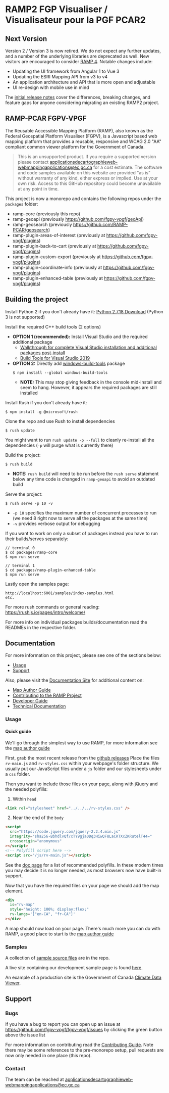 # RAMP2 FGP Visualiser / Visualisateur pour la PGF PCAR2

## Next Version

Version 2 / Version 3 is now retired. We do not expect any further updates, and a number of the underlying libraries are deprecated as well. New visitors are encouraged to consider [RAMP 4](https://github.com/ramp4-pcar4/ramp4-pcar4). Notable changes include:

- Updating the UI framework from Angular 1 to Vue 3
- Updating the ESRI Mapping API from v3 to v4
- An application architecture and API that is more open and adjustable
- UI re-design with mobile use in mind

The [initial release notes](https://github.com/ramp4-pcar4/ramp4-pcar4/releases/tag/v4.0.0) cover the differences, breaking changes, and feature gaps for anyone considering migrating an existing RAMP2 project.

## RAMP-PCAR FGPV-VPGF

The Reusable Accessible Mapping Platform (RAMP), also known as the Federal Geospatial Platform Visualiser (FGPV), is a Javascript based web mapping platform that provides a reusable, responsive and WCAG 2.0 "AA" compliant common viewer platform for the Government of Canada. 

> This is an unsupported product. If you require a supported version please contact applicationsdecartographieweb-webmappingapplications@ec.gc.ca for a cost estimate. The software and code samples available on this website are provided "as is" without warranty of any kind, either express or implied. Use at your own risk. Access to this GitHub repository could become unavailable at any point in time. 

This project is now a monorepo and contains the following repos under the `packages` folder:

- ramp-core (previously this repo)
- ramp-geoapi (previously https://github.com/fgpv-vpgf/geoApi)
- ramp-geosearch (previously https://github.com/RAMP-PCAR/geosearch)
- ramp-plugin-areas-of-interest (previously at https://github.com/fgpv-vpgf/plugins)
- ramp-plugin-back-to-cart (previously at https://github.com/fgpv-vpgf/plugins)
- ramp-plugin-custom-export (previously at https://github.com/fgpv-vpgf/plugins)
- ramp-plugin-coordinate-info (previously at https://github.com/fgpv-vpgf/plugins)
- ramp-plugin-enhanced-table (previously at https://github.com/fgpv-vpgf/plugins)

## Building the project

Install Python 2 if you don't already have it: [Python 2.7.18 Download](https://www.python.org/downloads/release/python-2718/) (Python 3 is not supported)

Install the required C++ build tools (2 options)

- **OPTION 1 (recommended):** Install Visual Studio and the required additional package
  - [Walkthrough for complete Visual Studio installation and additional packages post-install](https://docs.microsoft.com/en-us/cpp/build/vscpp-step-0-installation?view=msvc-160)
  - [Build Tools for Visual Studio 2019](https://visualstudio.microsoft.com/downloads/#build-tools-for-visual-studio-2019)
- **OPTION 2:** Directly add [windows-build-tools](https://www.npmjs.com/package/windows-build-tools) package
  ```
  $ npm install --global windows-build-tools
  ```
  - **NOTE:** This may stop giving feedback in the console mid-install and seem to hang. However, it appears the required packages are still installed

Install Rush if you don't already have it:

```
$ npm install -g @microsoft/rush
```

Clone the repo and use Rush to install dependencies

```
$ rush update
```

You might want to run `rush update -p --full` to cleanly re-install all the dependencies (`-p` will purge what is currently there)

Build the project:

```
$ rush build
```

- **NOTE:** `rush build` will need to be run before the `rush serve` statement below any time code is changed in `ramp-geoapi` to avoid an outdated build

Serve the project:

```
$ rush serve -p 10 -v
```

- `-p 10` specifies the maximum number of concurrent processes to run (we need 8 right now to serve all the packages at the same time)
- `-v` provides verbose output for debugging

If you want to work on only a subset of packages instead you have to run their builds/serves separately:

```
// terminal 0
$ cd packages/ramp-core
$ npm run serve

// terminal 1
$ cd packages/ramp-plugin-enhanced-table
$ npm run serve
```

Lastly open the samples page:

```
http://localhost:6001/samples/index-samples.html
etc.
```

For more rush commands or general reading: https://rushjs.io/pages/intro/welcome/

For more info on individual packages builds/documentation read the READMEs in the respective folder.

## Documentation

For more information on this project, please see one of the sections below:

- [Usage](#usage)
- [Support](#support)

Also, please visit the [Documentation Site](https://fgpv-vpgf.github.io/fgpv-vpgf/master/docs/#/home) for additional content on:

- [Map Author Guide](https://fgpv-vpgf.github.io/fgpv-vpgf/master/docs/#/mapauthor/intro)
- [Contributing to the RAMP Project](https://fgpv-vpgf.github.io/fgpv-vpgf/master/docs/#/contribute/getting_started)
- [Developer Guide](https://fgpv-vpgf.github.io/fgpv-vpgf/master/docs/#/developer/intro)
- [Technical Documentation](https://fgpv-vpgf.github.io/fgpv-vpgf/master/docs/#/technical/architecture)

### Usage

#### Quick guide

We'll go through the simplest way to use RAMP, for more information see the [map author guide](https://fgpv-vpgf.github.io/fgpv-vpgf/master/docs/#/mapauthor/intro)

First, grab the most recent release from the [github releases](https://github.com/fgpv-vpgf/fgpv-vpgf/releases)
Place the files `rv-main.js` and `rv-styles.css` within your webpage's folder structure. We usually put our JavaScript files under a `js` folder and our stylesheets under a `css` folder.

Then you want to include those files on your page, along with jQuery and the needed polyfills:

1. Within `head`

```html
<link rel="stylesheet" href="../../../rv-styles.css" />
```

2. Near the end of the `body`

```html
<script
  src="https://code.jquery.com/jquery-2.2.4.min.js"
  integrity="sha256-BbhdlvQf/xTY9gja0Dq3HiwQF8LaCRTXxZKRutelT44="
  crossorigin="anonymous"
></script>
<!-- Polyfill script here -->
<script src="/js/rv-main.js"></script>
```

See the [doc page](https://fgpv-vpgf.github.io/fgpv-vpgf/master/docs/#/mapauthor/intro?id=adding-the-viewer-to-a-page) for a list of recommended polyfills. In these modern times you may decide it is no longer needed, as most browsers now have built-in support.

Now that you have the required files on your page we should add the map element.

```html
<div
  is="rv-map"
  style="height: 100%; display:flex;"
  rv-langs='["en-CA", "fr-CA"]'
></div>
```

A map should now load on your page. There's much more you can do with RAMP, a good place to start is the [map author guide](#map-author-guide)

### Samples

A collection of [sample source files](https://github.com/fgpv-vpgf/fgpv-vpgf/tree/master/packages/ramp-core/src/content/samples) are in the repo.

A live site containing our development sample page is found [here](https://fgpv-vpgf.github.io/fgpv-vpgf/master/samples/index-samples.html).

An example of a production site is the Government of Canada [Climate Data Viewer](https://climate-viewer.canada.ca/climate-maps.html).

## Support

### Bugs

If you have a bug to report you can open up an issue at https://github.com/fgpv-vpgf/fgpv-vpgf/issues by clicking the green button above the issue list

For more information on contributing read the [Contributing Guide](https://fgpv-vpgf.github.io/fgpv-vpgf/master/docs/#/contribute/getting_started). Note there may be some references to the pre-monorepo setup, pull requests are now only needed in one place (this repo).

### Contact

The team can be reached at applicationsdecartographieweb-webmappingapplications@ec.gc.ca


